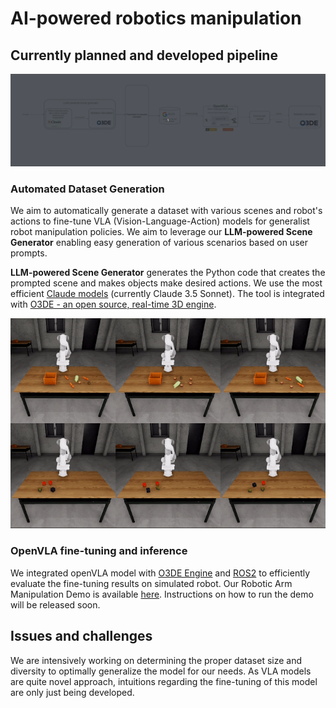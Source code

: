 # AI-powered robotics manipulation

## Currently planned and developed pipeline

![pipeline](imgs/openvla_diagram.gif)

### **Automated Dataset Generation**

We aim to automatically generate a dataset with various scenes and robot's actions to fine-tune VLA (Vision-Language-Action) models for generalist robot manipulation policies. We aim to leverage our **LLM-powered Scene Generator** enabling easy generation of various scenarios based on user prompts.

**LLM-powered Scene Generator** generates the Python code that creates the prompted scene and makes objects make desired actions. We use the most efficient [Claude models](https://www.anthropic.com/claude) (currently Claude 3.5 Sonnet). The tool is integrated with [O3DE - an open source, real-time 3D engine](https://o3de.org/industries/robotics-and-simulations/).

![manipulation_examples](imgs/manipulation_demo.gif)

### OpenVLA fine-tuning and inference

We integrated openVLA model with [O3DE Engine](https://o3de.org/industries/robotics-and-simulations/) and [ROS2](https://github.com/ros2) to efficiently evaluate the fine-tuning results on simulated robot. Our Robotic Arm Manipulation Demo is available [here](https://github.com/RobotecAI/rai-manipulation-demo). Instructions on how to run the demo will be released soon.

## Issues and challenges

We are intensively working on determining the proper dataset size and diversity to optimally generalize the model for our needs. As VLA models are quite novel approach, intuitions regarding the fine-tuning of this model are only just being developed.
